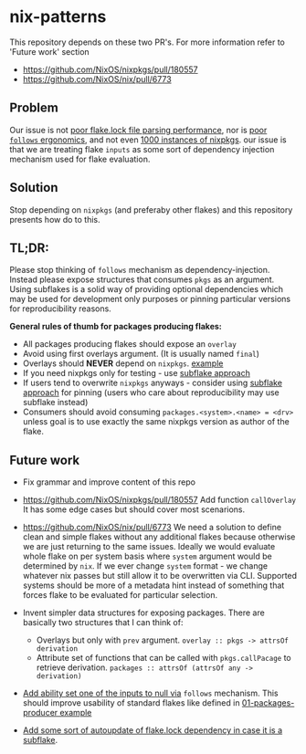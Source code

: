 # nix-patterns

This repository depends on these two PR's. For more information refer to 'Future work' section
- https://github.com/NixOS/nixpkgs/pull/180557
- https://github.com/NixOS/nix/pull/6773


## Problem
Our issue is not [poor flake.lock file parsing performance](https://github.com/NixOS/nix/issues/6627), nor is [poor `follows` ergonomics](https://github.com/NixOS/nix/issues/5576), and not even [1000 instances of nixpkgs](https://zimbatm.com/notes/1000-instances-of-nixpkgs).
our issue is that we are treating flake `inputs` as some sort of dependency injection mechanism used for flake evaluation.


## Solution
Stop depending on `nixpkgs` (and preferaby other flakes) and this repository presents how do to this.

## TL;DR:

Please stop thinking of `follows` mechanism as dependency-injection. Instead please expose structures that consumes `pkgs` as an argument.
Using subflakes is a solid way of providing optional dependencies which may be used for development only purposes or pinning particular versions for reproducibility reasons.

**General rules of thumb for packages producing flakes:**
- All packages producing flakes should expose an `overlay`
- Avoid using first overlays argument. (It is usually named `final`)
- Overlays should **NEVER** depend on `nixpkgs`. [example](01-packages-producer/flake.nix)
- If you need nixpkgs only for testing - use [subflake approach](02-packages-producer-with-dev-deps)
- If users tend to overwrite `nixpkgs` anyways - consider using [subflake approach](02-packages-producer-with-dev-deps) for pinning (users who care about reproducibility may use subflake instead)
- Consumers should avoid consuming `packages.<system>.<name> = <drv>` unless goal is to use exactly the same nixpkgs version as author of the flake.

## Future work
- Fix grammar and improve content of this repo

- https://github.com/NixOS/nixpkgs/pull/180557
Add function `callOverlay` It has some edge cases but should cover most scenarions.

- https://github.com/NixOS/nix/pull/6773
We need a solution to define clean and simple flakes without any additional flakes because otherwise we are just returning to the same issues.
Ideally we would evaluate whole flake on per system basis where `system` argument would be determined by `nix`. If we ever change `system` format - we change whatever nix passes but still allow it to be overwritten via CLI.
Supported systems should be more of a metadata hint instead of something that forces flake to be evaluated for particular selection.

- Invent simpler data structures for exposing packages. There are basically two structures that I can think of:
    - Overlays but only with `prev` argument. `overlay :: pkgs -> attrsOf derivation`
    - Attribute set of functions that can be called with `pkgs.callPacage` to retrieve derivation. `packages :: attrsOf (attrsOf any -> derivation)`

- [Add ability set one of the inputs to null via](https://github.com/NixOS/nix/issues/6780) `follows` mechanism. This should improve usability of standard flakes like defined in [01-packages-producer example](01-packages-producer)

- [Add some sort of autoupdate of flake.lock dependency in case it is a subflake](https://github.com/NixOS/nix/issues/6779).

